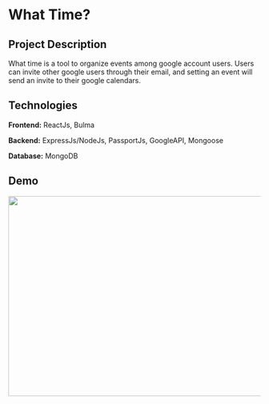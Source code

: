 # What Time?
## Project Description

What time is a tool to organize events among google account users. Users can invite other google users through their email, and setting an event will send an invite to their google calendars.

## Technologies
**Frontend:** ReactJs, Bulma

**Backend:** ExpressJs/NodeJs, PassportJs, GoogleAPI, Mongoose

**Database:** MongoDB
## Demo
<img src="screen-recorder-fri-may-14-2021-17-33-30.gif" width="600" height="400"/>

